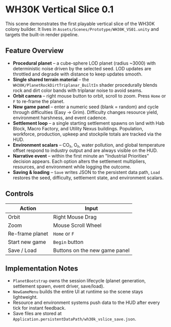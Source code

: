# WH30K Vertical Slice 0.1

This scene demonstrates the first playable vertical slice of the WH30K colony builder. It lives in `Assets/Scenes/Prototype/WH30K_VS01.unity` and targets the built-in render pipeline.

## Feature Overview

- **Procedural planet** – a cube-sphere LOD planet (radius ~3000) with deterministic noise driven by the selected seed. LOD updates are throttled and degrade with distance to keep updates smooth.
- **Single shared terrain material** – the `WH30K/PlanetRockDirtTriplanar_BuiltIn` shader procedurally blends rock and dirt color bands with triplanar noise to avoid seams.
- **Orbit camera** – right mouse button to orbit, scroll to zoom. Press `Home` or `F` to re-frame the planet.
- **New game panel** – enter a numeric seed (blank = random) and cycle through difficulties (Easy → Grim). Difficulty changes resource yield, environment harshness, and event cadence.
- **Settlement loop** – a single starting settlement spawns on land with Hab Block, Macro Factory, and Utility Nexus buildings. Population, workforce, production, upkeep and stockpile totals are tracked via the HUD.
- **Environment scalars** – CO₂, O₂, water pollution, and global temperature offset respond to industry output and are always visible on the HUD.
- **Narrative event** – within the first minute an "Industrial Priorities" decision appears. Each option alters the settlement multipliers, resources, and environment while logging the outcome.
- **Saving & loading** – `Save` writes JSON to the persistent data path, `Load` restores the seed, difficulty, settlement state, and environment scalars.

## Controls

| Action | Input |
| --- | --- |
| Orbit | Right Mouse Drag |
| Zoom | Mouse Scroll Wheel |
| Re-frame planet | `Home` or `F` |
| Start new game | `Begin` button |
| Save / Load | Buttons on the new game panel |

## Implementation Notes

- `PlanetBootstrap` owns the session lifecycle (planet generation, settlement spawn, event driver, save/load).
- `NewGameMenu` builds the entire UI at runtime so the scene stays lightweight.
- Resource and environment systems push data to the HUD after every tick for instant feedback.
- Save files are stored at `Application.persistentDataPath/wh30k_vslice_save.json`.
